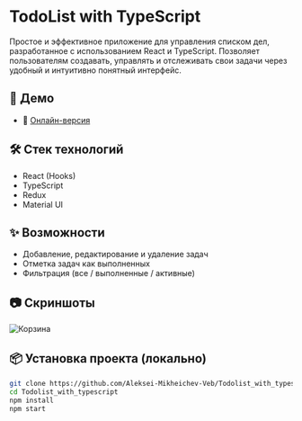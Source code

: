 # TodoList with TypeScript

Простое и эффективное приложение для управления списком дел, разработанное с использованием React и TypeScript. Позволяет пользователям создавать, управлять и отслеживать свои задачи через удобный и интуитивно понятный интерфейс.

## 🚀 Демо

- 🔗 [Онлайн-версия](https://todolist-with-typescript-omega.vercel.app)

## 🛠️ Стек технологий

- React (Hooks)
- TypeScript
- Redux
- Material UI

## ✨ Возможности

- Добавление, редактирование и удаление задач
- Отметка задач как выполненных
- Фильтрация (все / выполненные / активные)


## 📷 Скриншоты

![Корзина](https://github.com/user-attachments/assets/c7e24bb5-3e76-41f7-9cc5-5ecf2f20bfaa)

## 📦 Установка проекта (локально)

```bash
git clone https://github.com/Aleksei-Mikheichev-Veb/Todolist_with_typescript.git
cd Todolist_with_typescript
npm install
npm start

